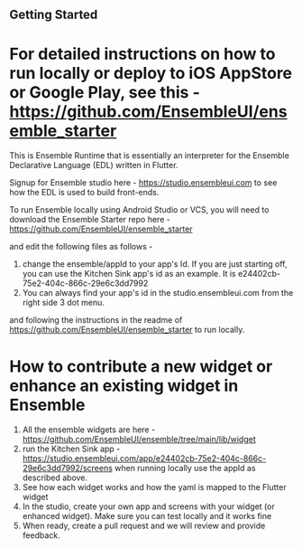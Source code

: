 ## Getting Started

# For detailed instructions on how to run locally or deploy to iOS AppStore or Google Play, see this - https://github.com/EnsembleUI/ensemble_starter

This is Ensemble Runtime that is essentially an interpreter for the Ensemble Declarative Language (EDL) written in Flutter. 

Signup for Ensemble studio here - https://studio.ensembleui.com to see how the EDL is used to build front-ends. 

To run Ensemble locally using Android Studio or VCS, you will need to download the Ensemble Starter repo here - https://github.com/EnsembleUI/ensemble_starter

and edit the following files as follows - 

1. change the ensemble/appId to your app's Id. If you are just starting off, you can use the Kitchen Sink app's id as an example. It is e24402cb-75e2-404c-866c-29e6c3dd7992
2. You can always find your app's id in the studio.ensembleui.com from the right side 3 dot menu. 

and following the instructions in the readme of https://github.com/EnsembleUI/ensemble_starter to run locally.

# How to contribute a new widget or enhance an existing widget in Ensemble

1. All the ensemble widgets are here - https://github.com/EnsembleUI/ensemble/tree/main/lib/widget 
2. run the Kitchen Sink app - https://studio.ensembleui.com/app/e24402cb-75e2-404c-866c-29e6c3dd7992/screens when running locally use the appId as described above. 
3. See how each widget works and how the yaml is mapped to the Flutter widget
4. In the studio, create your own app and screens with your widget (or enhanced widget). Make sure you can test locally and it works fine
5. When ready, create a pull request and we will review and provide feedback. 

